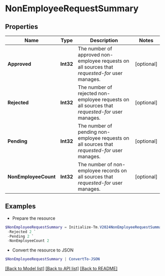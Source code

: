 # NonEmployeeRequestSummary
## Properties

Name | Type | Description | Notes
------------ | ------------- | ------------- | -------------
**Approved** | **Int32** | The number of approved non-employee requests on all sources that *requested-for* user manages. | [optional] 
**Rejected** | **Int32** | The number of rejected non-employee requests on all sources that *requested-for* user manages. | [optional] 
**Pending** | **Int32** | The number of pending non-employee requests on all sources that *requested-for* user manages. | [optional] 
**NonEmployeeCount** | **Int32** | The number of non-employee records on all sources that *requested-for* user manages. | [optional] 

## Examples

- Prepare the resource
```powershell
$NonEmployeeRequestSummary = Initialize-Tm.V2024NonEmployeeRequestSummary  -Approved 2 `
 -Rejected 2 `
 -Pending 2 `
 -NonEmployeeCount 2
```

- Convert the resource to JSON
```powershell
$NonEmployeeRequestSummary | ConvertTo-JSON
```

[[Back to Model list]](../README.md#documentation-for-models) [[Back to API list]](../README.md#documentation-for-api-endpoints) [[Back to README]](../README.md)


